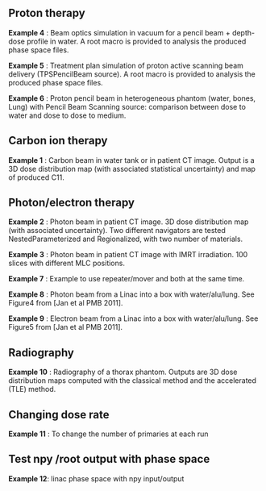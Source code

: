 ## Proton therapy

   **Example 4** : Beam optics simulation in vacuum for a pencil beam + depth-dose profile in water. A root macro is provided to analysis the produced phase space files.

   **Example 5** : Treatment plan simulation of proton active scanning beam delivery (TPSPencilBeam source). A root macro is provided to analysis the produced phase space files.

   **Example 6** : Proton pencil beam in heterogeneous phantom (water, bones, Lung) with Pencil Beam Scanning source: comparison between dose to water and dose to dose to medium.

## Carbon ion therapy

   **Example 1** : Carbon beam in water tank or in patient CT image. Output is a 3D dose distribution map (with associated statistical uncertainty) and map of produced C11.

## Photon/electron therapy

   **Example 2** : Photon beam in patient CT image. 3D dose distribution map (with associated uncertainty). Two different navigators are tested NestedParameterized and Regionalized, with two number of materials.

   **Example 3** : Photon beam in patient CT image with IMRT irradiation. 100 slices with different MLC positions.

   **Example 7** : Example to use repeater/mover and both at the same time.

   **Example 8** : Photon beam from a Linac into a box with water/alu/lung. See Figure4 from [Jan et al PMB 2011].

   **Example 9** : Electron beam from a Linac into a box with water/alu/lung. See Figure5 from [Jan et al PMB 2011].

## Radiography

   **Example 10** : Radiography of a thorax phantom. Outputs are 3D dose distribution maps computed with the classical method and the accelerated (TLE) method.

## Changing dose rate

   **Example 11** : To change the number of primaries at each run

## Test npy /root output with phase space
   **Example 12**: linac phase space with npy input/output

